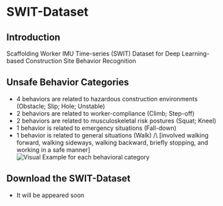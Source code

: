 # SWIT-Dataset
## Introduction

Scaffolding Worker IMU Time-series (SWIT) Dataset for Deep Learning-based Construction Site Behavior Recognition

## Unsafe Behavior Categories
* 4 behaviors are related to hazardous construction environments (Obstacle; Slip; Hole; Unstable)
* 2 behaviors are related to worker-compliance (Climb; Step-off)
* 2 behaviors are related to musculoskeletal risk postures (Squat; Kneel)
* 1 behavior is related to emergency situations (Fall-down)
* 1 behavior is related to general situations (Walk)
 /\ [involved walking forward, walking sideways, walking backward, briefly stopping, and working in a safe manner]
![Visual Example for each behavioral category](https://github.com/user-attachments/assets/4d1632c3-31b7-4b73-9459-5b3093770b50)

## Download the SWIT-Dataset
* It will be appeared soon
